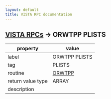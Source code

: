 ```yaml
---
layout: default
title: VISTA RPC documentation
---
```




## [VISTA RPCs](TableOfContent.md) &#8594; ORWTPP PLISTS 

 property | value 
--- | --- 
 label | ORWTPP PLISTS
 tag | PLISTS
 routine | [ORWTPP](http://code.osehra.org/dox/Routine_ORWTPP_source.html)
 return value type | ARRAY
 description | 